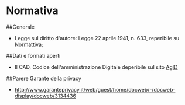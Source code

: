 # Normativa
##Generale
* Legge sul diritto d'autore: Legge 22 aprile 1941, n. 633, reperibile su [Normattiva](http://www.normattiva.it/uri-res/N2Ls?urn:nir:stato:legge:1941-04-22;633!vig=);

##Dati e formati aperti
* Il CAD, Codice dell'amministrazione Digitale deperibile sul sito [AgID](http://archivio.digitpa.gov.it/cad)

##Parere Garante della privacy
* http://www.garanteprivacy.it/web/guest/home/docweb/-/docweb-display/docweb/3134436
